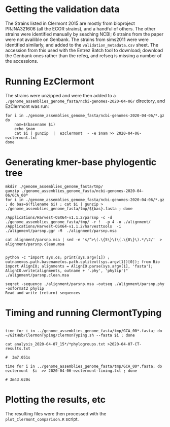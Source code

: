# Getting the validation data
The Strains listed in Clermont 2015  are mostly from bioproject PRJNA321606 (all the ECOR strains), and a handful of others.  The other strains were identified manually by seaching NCBI; 6 strains from the paper were not availible on Genbank. The strains from sims2011 were were identified similarly, and added to the `validation_metadata.csv` sheet.  The accession from this used with the Entrez Batch tool to download; download the Genbank ones rather than the refeq, and refseq is missing a number of the accessions.


# Running EzClermont
The strains were unzipped and were then added to a `./genome_assemblies_genome_fasta/ncbi-genomes-2020-04-06/` directory, and EzClermont was run:

```
for i in ./genome_assemblies_genome_fasta/ncbi-genomes-2020-04-06/*.gz
do
	nam=$(basename $i)
	echo $nam
	cat $i | gunzip  |  ezclermont  - -e $nam >> 2020-04-06-ezclermont.txt
done
```



# Generating kmer-base phylogentic tree


```
mkdir ./genome_assemblies_genome_fasta/tmp/
gunzip ./genome_assemblies_genome_fasta/ncbi-genomes-2020-04-06/GCA_00*
for i in ./genome_assemblies_genome_fasta/ncbi-genomes-2020-04-06/*.gz ; do bas=$(filename $i) ; cat $i | gunzip > ./genome_assemblies_genome_fasta/tmp/${bas}.fasta ; done

/Applications/Harvest-OSX64-v1.1.2/parsnp -c -d ./genome_assemblies_genome_fasta/tmp/ -r !  -p 4 -o ./alignment/
/Applications/Harvest-OSX64-v1.1.2/harvesttools  -i ./alignment/parsnp.ggr -M  ./alignment/parsnp.msa

cat alignment/parsnp.msa | sed -e 's/^>\(.\{5\}\)\(.\{8\}\).*/\2/'  > alignment/parsnp.clean.msa


python -c "import sys,os; print(sys.argv[1]) ; outname=os.path.basename(os.path.splitext(sys.argv[1])[0]); from Bio import AlignIO; alignments = AlignIO.parse(sys.argv[1], 'fasta'); AlignIO.write(alignments, outname + '.phy', 'phylip')"  ./alignment/parsnp.clean.msa

seqret -sequence ./alignment/parsnp.msa -outseq ./alignment/parsnp.phy -osformat2 phylip
Read and write (return) sequences

```

# Timing and running ClermontTyping
```

time for i in ../genome_assemblies_genome_fasta/tmp/GCA_00*.fasta; do   ~/GitHub/ClermonTyping/clermonTyping.sh --fasta $i ; done

cat analysis_2020-04-07_15*/*phylogroups.txt >2020-04-07-CT-results.txt

#  3m7.051s
```

```
time for i in ../genome_assemblies_genome_fasta/tmp/GCA_00*.fasta; do   ezclermont  $i  >> 2020-04-06-ezclermont-timing.txt ; done

# 3m43.620s
```
# Plotting the results, etc
The resulting files were then processed with the `plot_Clermont_comparison.R` script.
